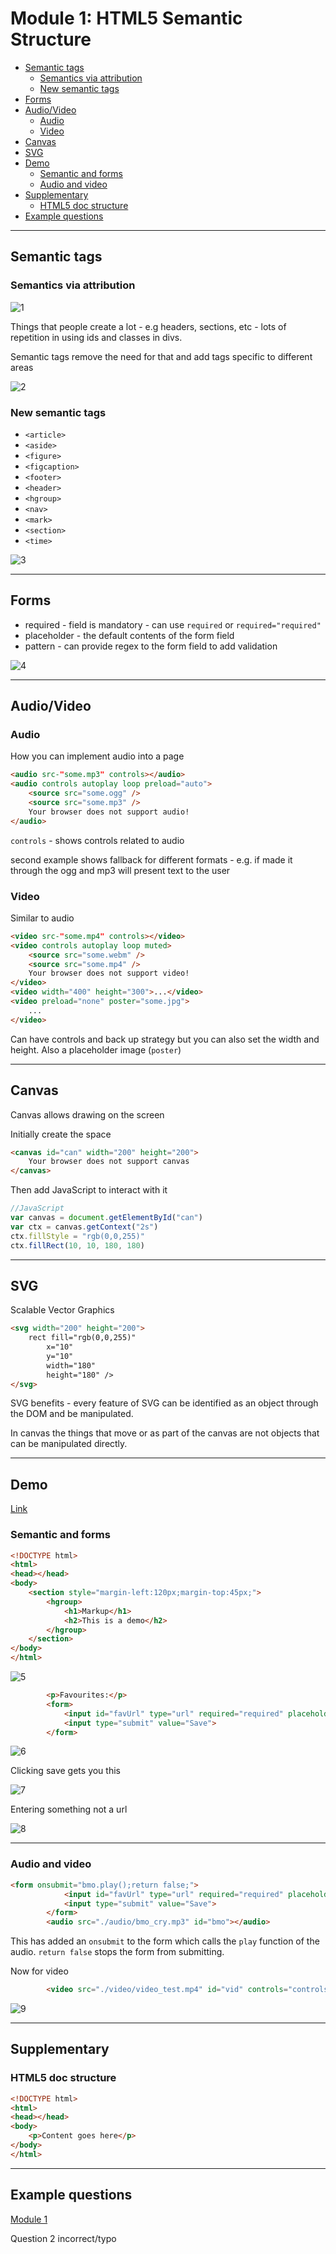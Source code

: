 # Module 1: HTML5 Semantic Structure <!-- omit in toc -->

- [Semantic tags](#Semantic-tags)
  - [Semantics via attribution](#Semantics-via-attribution)
  - [New semantic tags](#New-semantic-tags)
- [Forms](#Forms)
- [Audio/Video](#AudioVideo)
  - [Audio](#Audio)
  - [Video](#Video)
- [Canvas](#Canvas)
- [SVG](#SVG)
- [Demo](#Demo)
  - [Semantic and forms](#Semantic-and-forms)
  - [Audio and video](#Audio-and-video)
- [Supplementary](#Supplementary)
  - [HTML5 doc structure](#HTML5-doc-structure)
- [Example questions](#Example-questions)

---

## Semantic tags

### Semantics via attribution

![1](../images/1.png)

Things that people create a lot - e.g headers, sections, etc - lots of repetition in using ids and classes in divs.

Semantic tags remove the need for that and add tags specific to different areas

![2](../images/2.png)

### New semantic tags

- `<article>`
- `<aside>`
- `<figure>`
- `<figcaption>`
- `<footer>`
- `<header>`
- `<hgroup>`
- `<nav>`
- `<mark>`
- `<section>`
- `<time>`

![3](../images/3.png)

---

## Forms

- required - field is mandatory - can use `required` or `required="required"`
- placeholder - the default contents of the form field
- pattern - can provide regex to the form field to add validation

![4](../images/4.png)

---

## Audio/Video

### Audio

How you can implement audio into a page

```html
<audio src-"some.mp3" controls></audio>
<audio controls autoplay loop preload="auto">
    <source src="some.ogg" />
    <source src="some.mp3" />
    Your browser does not support audio!
</audio>
```

`controls` - shows controls related to audio

second example shows fallback for different formats - e.g. if made it through the ogg and mp3 will present text to the user

### Video

Similar to audio

```html
<video src-"some.mp4" controls></video>
<video controls autoplay loop muted>
    <source src="some.webm" />
    <source src="some.mp4" />
    Your browser does not support video!
</video>
<video width="400" height="300">...</video>
<video preload="none" poster="some.jpg">
    ...
</video>
```

Can have controls and back up strategy but you can also set the width and height.  Also a placeholder image (`poster`)

---

## Canvas

Canvas allows drawing on the screen

Initially create the space

```html
<canvas id="can" width="200" height="200">
    Your browser does not support canvas
</canvas>
```

Then add JavaScript to interact with it

```js
//JavaScript
var canvas = document.getElementById("can")
var ctx = canvas.getContext("2s")
ctx.fillStyle = "rgb(0,0,255)"
ctx.fillRect(10, 10, 180, 180)

```

---

## SVG

Scalable Vector Graphics

```html
<svg width="200" height="200">
    rect fill="rgb(0,0,255)"
        x="10"
        y="10"
        width="180"
        height="180" />
</svg>
```

SVG benefits - every feature of SVG can be identified as an object through the DOM and be manipulated.

In canvas the things that move or as part of the canvas are not objects that can be manipulated directly.

---

## Demo

[Link](./demo/1-demo.html)

### Semantic and forms

```html
<!DOCTYPE html>
<html>
<head></head>
<body>
    <section style="margin-left:120px;margin-top:45px;">
        <hgroup>
            <h1>Markup</h1>
            <h2>This is a demo</h2>
        </hgroup>
    </section>
</body>
</html>
```

![5](../images/5.png)

```html
        <p>Favourites:</p>
        <form>
            <input id="favUrl" type="url" required="required" placeholder="http://www.test.com" />
            <input type="submit" value="Save">
        </form>
```

![6](../images/6.png)

Clicking save gets you this

![7](../images/7.png)

Entering something not a url

![8](../images/8.png)

---

### Audio and video

```html
<form onsubmit="bmo.play();return false;">
            <input id="favUrl" type="url" required="required" placeholder="http://www.test.com" />
            <input type="submit" value="Save">
        </form>
        <audio src="./audio/bmo_cry.mp3" id="bmo"></audio>
```

This has added an `onsubmit` to the form which calls the `play` function of the audio.  `return false` stops the form from submitting.

Now for video

```html
        <video src="./video/video_test.mp4" id="vid" controls="controls"></video>
```

![9](../images/9.png)

---

## Supplementary

### HTML5 doc structure

```html
<!DOCTYPE html>
<html>
<head></head>
<body>
    <p>Content goes here</p>
</body>
</html>
```

---

## Example questions

[Module 1](./example-questions/1-example-questions.pdf)

Question 2 incorrect/typo
